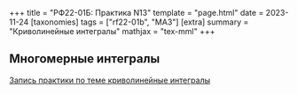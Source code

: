 +++
title = "РФ22-01Б: Практика N13"
template = "page.html"
date = 2023-11-24
[taxonomies]
tags = ["rf22-01b", "MA3"]
[extra]
summary = "Криволинейные интегралы"
mathjax = "tex-mml"
+++

<!-- more -->

## Многомерные интегралы

[Запись практики по теме криволинейные интегралы](https://www.youtube.com/watch?v=pKbZBEWgDtk)
